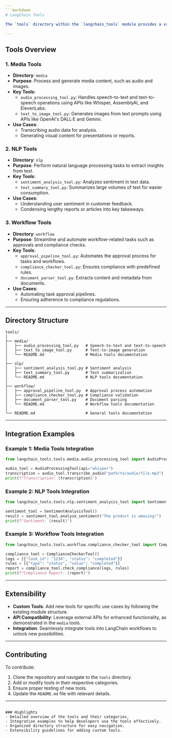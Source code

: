 ```yaml
---
```markdown
# LangChain Tools

The `tools` directory within the `langchain_tools` module provides a variety of utilities and components designed to enhance and extend the functionality of LangChain workflows. These tools are grouped into three primary categories: `media`, `nlp`, and `workflow`. Each category contains specialized tools that cater to specific tasks within the system.

---
```


## Tools Overview

### 1. **Media Tools**
   - **Directory**: `media`
   - **Purpose**: Process and generate media content, such as audio and images.
   - **Key Tools**:
     - `audio_processing_tool.py`: Handles speech-to-text and text-to-speech operations using APIs like Whisper, AssemblyAI, and ElevenLabs.
     - `text_to_image_tool.py`: Generates images from text prompts using APIs like OpenAI's DALL·E and Gemini.
   - **Use Cases**:
     - Transcribing audio data for analysis.
     - Generating visual content for presentations or reports.

### 2. **NLP Tools**
   - **Directory**: `nlp`
   - **Purpose**: Perform natural language processing tasks to extract insights from text.
   - **Key Tools**:
     - `sentiment_analysis_tool.py`: Analyzes sentiment in text data.
     - `text_summary_tool.py`: Summarizes large volumes of text for easier consumption.
   - **Use Cases**:
     - Understanding user sentiment in customer feedback.
     - Condensing lengthy reports or articles into key takeaways.

### 3. **Workflow Tools**
   - **Directory**: `workflow`
   - **Purpose**: Streamline and automate workflow-related tasks such as approvals and compliance checks.
   - **Key Tools**:
     - `approval_pipeline_tool.py`: Automates the approval process for tasks and workflows.
     - `compliance_checker_tool.py`: Ensures compliance with predefined rules.
     - `document_parser_tool.py`: Extracts content and metadata from documents.
   - **Use Cases**:
     - Automating task approval pipelines.
     - Ensuring adherence to compliance regulations.

---

## Directory Structure

```plaintext
tools/
│
├── media/
│   ├── audio_processing_tool.py   # Speech-to-text and text-to-speech
│   ├── text_to_image_tool.py      # Text-to-image generation
│   └── README.md                  # Media tools documentation
│
├── nlp/
│   ├── sentiment_analysis_tool.py # Sentiment analysis
│   ├── text_summary_tool.py       # Text summarization
│   └── README.md                  # NLP tools documentation
│
├── workflow/
│   ├── approval_pipeline_tool.py  # Approval process automation
│   ├── compliance_checker_tool.py # Compliance validation
│   ├── document_parser_tool.py    # Document parsing
│   └── README.md                  # Workflow tools documentation
│
└── README.md                      # General tools documentation
```

---

## Integration Examples

### Example 1: Media Tools Integration

```python
from langchain_tools.tools.media.audio_processing_tool import AudioProcessingTool

audio_tool = AudioProcessingTool(api="whisper")
transcription = audio_tool.transcribe_audio("path/to/audio/file.mp3")
print(f"Transcription: {transcription}")
```

### Example 2: NLP Tools Integration

```python
from langchain_tools.tools.nlp.sentiment_analysis_tool import SentimentAnalysisTool

sentiment_tool = SentimentAnalysisTool()
result = sentiment_tool.analyze_sentiment("The product is amazing!")
print(f"Sentiment: {result}")
```

### Example 3: Workflow Tools Integration

```python
from langchain_tools.tools.workflow.compliance_checker_tool import ComplianceCheckerTool

compliance_tool = ComplianceCheckerTool()
logs = [{"task_id": "1234", "status": "completed"}]
rules = [{"type": "status", "value": "completed"}]
report = compliance_tool.check_compliance(logs, rules)
print(f"Compliance Report: {report}")
```

---

## Extensibility

- **Custom Tools**: Add new tools for specific use cases by following the existing module structure.
- **API Compatibility**: Leverage external APIs for enhanced functionality, as demonstrated in the `media` tools.
- **Integration**: Seamlessly integrate tools into LangChain workflows to unlock new possibilities.

---

## Contributing

To contribute:
1. Clone the repository and navigate to the `tools` directory.
2. Add or modify tools in their respective categories.
3. Ensure proper testing of new tools.
4. Update the `README.md` file with relevant details.

---
```

### Highlights
- Detailed overview of the tools and their categories.
- Integration examples to help developers use the tools effectively.
- Organized directory structure for easy navigation.
- Extensibility guidelines for adding custom tools.